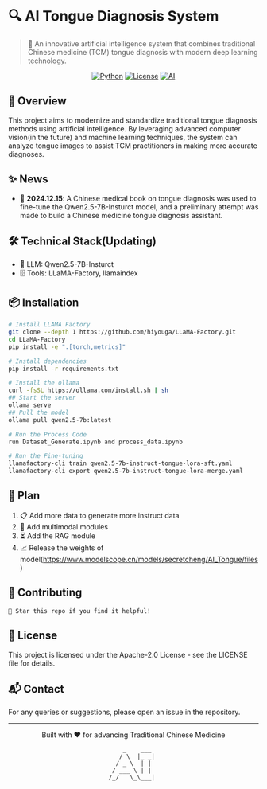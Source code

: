 # 🔍 AI Tongue Diagnosis System

> 🌟 An innovative artificial intelligence system that combines traditional Chinese medicine (TCM) tongue diagnosis with modern deep learning technology.

<div align="center">

[![Python](https://img.shields.io/badge/Python-3.7+-blue.svg)](https://www.python.org/)
[![License](https://img.shields.io/badge/License-MIT-green.svg)](LICENSE)
[![AI](https://img.shields.io/badge/AI-Powered-orange.svg)]()

</div>

## 🎯 Overview

This project aims to modernize and standardize traditional tongue diagnosis methods using artificial intelligence. By leveraging advanced computer vision(in the future) and machine learning techniques, the system can analyze tongue images to assist TCM practitioners in making more accurate diagnoses.

## ✨ News

<!-- - 🎨 **Automated Tongue Analysis**: Detect and analyze tongue characteristics including color, coating, shape, and texture
- ⚡ **Real-time Processing**: Instant analysis of tongue images through our advanced AI model
- 📊 **Diagnostic Assistance**: Provides detailed reports based on TCM principles
- 💾 **Data Management**: Secure storage and management of patient tongue diagnosis records -->

- 🎉 **2024.12.15**: A Chinese medical book on tongue diagnosis was used to fine-tune the Qwen2.5-7B-Insturct model, and a preliminary attempt was made to build a Chinese medicine tongue diagnosis assistant.

## 🛠️ Technical Stack(Updating)

- 🤖 LLM: Qwen2.5-7B-Insturct
- 🗄️ Tools: LLaMA-Factory, llamaindex
<!-- - 👁️ Computer Vision: OpenCV
- 🐍 Backend: Python
- 🎨 Frontend: React/Vue.js
- 🗄️ Database: MongoDB/PostgreSQL -->

## 📦 Installation

```bash
# Install LLAMA Factory
git clone --depth 1 https://github.com/hiyouga/LLaMA-Factory.git
cd LLaMA-Factory
pip install -e ".[torch,metrics]"

# Install dependencies
pip install -r requirements.txt

# Install the ollama
curl -fsSL https://ollama.com/install.sh | sh
## Start the server
ollama serve
## Pull the model
ollama pull qwen2.5-7b:latest

# Run the Process Code
run Dataset_Generate.ipynb and process_data.ipynb

# Run the Fine-tuning
llamafactory-cli train qwen2.5-7b-instruct-tongue-lora-sft.yaml
llamafactory-cli export qwen2.5-7b-instruct-tongue-lora-merge.yaml

```

## 📝 Plan

1. 📋 Add more data to generate more instruct data
2. 📸 Add multimodal modules
3. ⏳ Add the RAG module
4. 📈 Release the weights of model(https://www.modelscope.cn/models/secretcheng/AI_Tongue/files)


## 🤝 Contributing

<!-- We welcome contributions! Please feel free to submit pull requests. -->

```
🌟 Star this repo if you find it helpful!
```

## 📄 License

This project is licensed under the Apache-2.0  License - see the LICENSE file for details.

## 📬 Contact

For any queries or suggestions, please open an issue in the repository.

---
<div align="center">
Built with ❤️ for advancing Traditional Chinese Medicine

```
     _    ___   
    / \  |_ _|  
   / _ \  | |   
  / ___ \ | |   
 /_/   \_\___|  
```
</div>
